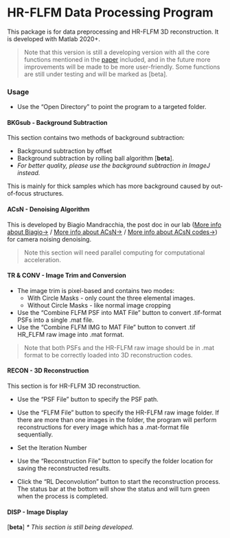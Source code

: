 # HR-FLFM Data Processing Program

This package is for data preprocessing and HR-FLFM 3D reconstruction. It is developed with Matlab 2020+.

> Note that this version is still a developing version with all the core functions mentioned in the [paper](https://doi.org/10.1364/OPTICA.419236) included, and in the future more improvements will be made to be more user-friendly. Some functions are still under testing and will be marked as [beta].

### Usage

* Use the “Open Directory” to point the program to a targeted folder.

#### BKGsub - Background Subtraction

This section contains two methods of background subtraction:

-  Background subtraction by offset
-  Background subtraction by rolling ball algorithm [**beta**]. 
 - *For better quality, please use the background subtraction in ImageJ instead.*

This is mainly for thick samples which has more background caused by out-of-focus structures.

#### ACsN - Denoising Algorithm

This is developed by Biagio Mandracchia, the post doc in our lab ([More info about Biagio->](https://github.com/bmandracchia) / [More info about ACsN->](https://doi.org/10.1038/s41467-019-13841-8) / [More info about ACsN codes->](https://github.com/ShuJiaLab/ACsN)) for camera noising denoising.

> Note this section will need parallel computing for computational acceleration.

#### TR & CONV - Image Trim and Conversion

* The image trim is pixel-based and contains two modes:
  * With Circle Masks - only count the three elemental images.
  * Without Circle Masks - like normal image cropping
* Use the “Combine FLFM PSF into MAT File” button to convert .tif-format PSFs into a single .mat file.
* Use the “Combine FLFM IMG to MAT File” button to convert .tif HR_FLFM raw image into .mat format.

> Note that both PSFs and the HR-FLFM raw image should be in .mat format to be correctly loaded into 3D reconstruction codes.

#### RECON - 3D Reconstruction

This section is for HR-FLFM 3D reconstruction.

- Use the “PSF File” button to specify the PSF path.

- Use the “FLFM File” button to specify the HR-FLFM raw image folder. If there are more than one images in the folder, the program will perform reconstructions for every image which has a .mat-format file sequentially.
- Set the Iteration Number
- Use the “Reconstruction File” button to specify the folder location for saving the reconstructed results.
- Click the “RL Deconvolution” button to start the reconstruction process. The status bar at the bottom will show the status and will turn green when the process is completed.

#### DISP - Image Display

[**beta**] *\* This section is still being developed.*
